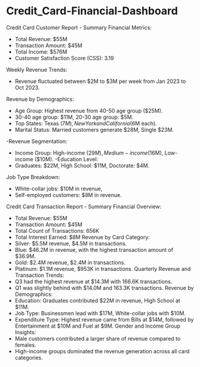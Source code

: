 # Credit_Card-Financial-Dashboard   



Credit Card Customer Report - Summary
Financial Metrics:
- Total Revenue: $55M
- Transaction Amount: $45M
- Total Income: $576M
- Customer Satisfaction Score (CSS): 3.19
  
Weekly Revenue Trends:
- Revenue fluctuated between $2M to $3M per week from Jan 2023 to Oct 2023.
 
Revenue by Demographics:
- Age Group: Highest revenue from 40-50 age group ($25M).
 - 30-40 age group: $11M, 20-30 age group: $5M.
- Top States: Texas ($7M), New York and California ($6M each).
- Marital Status: Married customers generate $28M, Single $23M.
  
-Revenue Segmentation:
- Income Group: High-income ($29M), Medium-income ($16M), Low-income ($10M).
-Education Level:
- Graduates: $22M, High School: $11M, Doctorate: $4M.
  
Job Type Breakdown:
- White-collar jobs: $10M in revenue,
- Self-employed customers: $8M in revenue.

  
Credit Card Transaction Report - Summary
Financial Overview:
- Total Revenue: $55M
- Transaction Amount: $45M
- Total Count of Transactions: 656K
- Total Interest Earned: $8M
Revenue by Card Category:
- Silver: $5.5M revenue, $4.5M in transactions.
- Blue: $46.2M in revenue, with the highest transaction amount of $36.9M.
- Gold: $2.4M revenue, $2.4M in transactions.
- Platinum: $1.1M revenue, $953K in transactions.
Quarterly Revenue and Transaction Trends:
- Q3 had the highest revenue at $14.3M with 166.6K transactions.
- Q1 was slightly behind with $14.0M and 163.3K transactions.
Revenue by Demographics:
- Education: Graduates contributed $22M in revenue, High School at $11M.
- Job Type: Businessmen lead with $17M, White-collar jobs with $10M.
- Expenditure Type: Highest revenue came from Bills at $14M, followed by Entertainment at $10M
and Fuel at $9M.
Gender and Income Group Insights:
- Male customers contributed a larger share of revenue compared to females.
- High-income groups dominated the revenue generation across all card categories.
